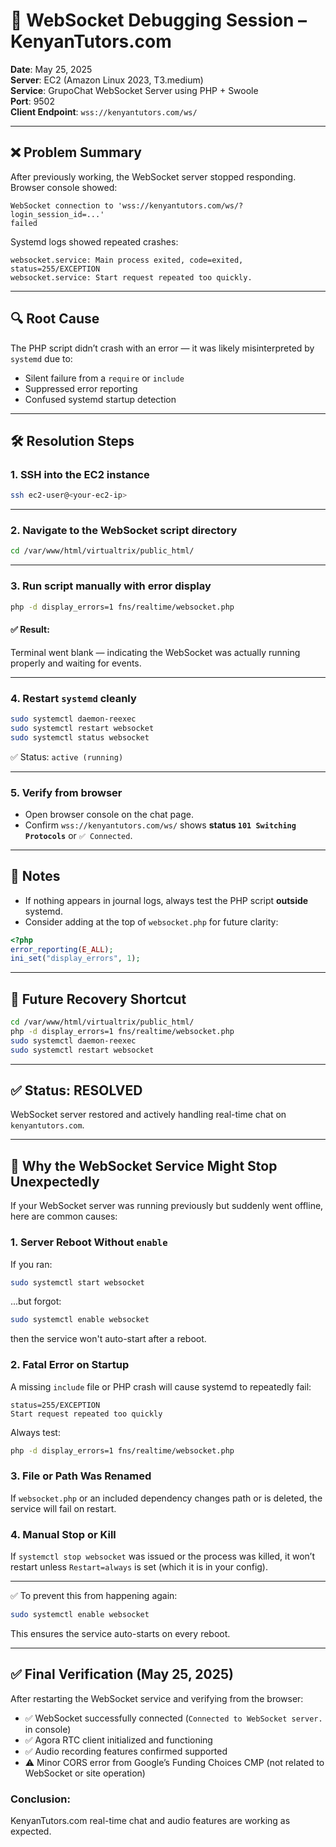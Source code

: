 # 🧪 WebSocket Debugging Session – KenyanTutors.com

**Date**: May 25, 2025  
**Server**: EC2 (Amazon Linux 2023, T3.medium)  
**Service**: GrupoChat WebSocket Server using PHP + Swoole  
**Port**: 9502  
**Client Endpoint**: `wss://kenyantutors.com/ws/`

---

## ❌ Problem Summary

After previously working, the WebSocket server stopped responding.  
Browser console showed:

```text
WebSocket connection to 'wss://kenyantutors.com/ws/?login_session_id=...'
failed
```

Systemd logs showed repeated crashes:

```text
websocket.service: Main process exited, code=exited, status=255/EXCEPTION
websocket.service: Start request repeated too quickly.
```

---

## 🔍 Root Cause

The PHP script didn’t crash with an error — it was likely misinterpreted by `systemd` due to:

- Silent failure from a `require` or `include`
- Suppressed error reporting
- Confused systemd startup detection

---

## 🛠 Resolution Steps

### 1. SSH into the EC2 instance

```bash
ssh ec2-user@<your-ec2-ip>
```

---

### 2. Navigate to the WebSocket script directory

```bash
cd /var/www/html/virtualtrix/public_html/
```

---

### 3. Run script manually with error display

```bash
php -d display_errors=1 fns/realtime/websocket.php
```

#### ✅ Result:
Terminal went blank — indicating the WebSocket was actually running properly and waiting for events.

---

### 4. Restart `systemd` cleanly

```bash
sudo systemctl daemon-reexec
sudo systemctl restart websocket
sudo systemctl status websocket
```

✅ Status: `active (running)`

---

### 5. Verify from browser

- Open browser console on the chat page.
- Confirm `wss://kenyantutors.com/ws/` shows **status `101 Switching Protocols`** or `✅ Connected`.

---

## 📌 Notes

- If nothing appears in journal logs, always test the PHP script **outside** systemd.
- Consider adding at the top of `websocket.php` for future clarity:

```php
<?php
error_reporting(E_ALL);
ini_set("display_errors", 1);
```

---

## 🧯 Future Recovery Shortcut

```bash
cd /var/www/html/virtualtrix/public_html/
php -d display_errors=1 fns/realtime/websocket.php
sudo systemctl daemon-reexec
sudo systemctl restart websocket
```

---

## ✅ Status: RESOLVED
WebSocket server restored and actively handling real-time chat on `kenyantutors.com`.


---

## 🤔 Why the WebSocket Service Might Stop Unexpectedly

If your WebSocket server was running previously but suddenly went offline, here are common causes:

### 1. Server Reboot Without `enable`
If you ran:
```bash
sudo systemctl start websocket
```
...but forgot:
```bash
sudo systemctl enable websocket
```
then the service won't auto-start after a reboot.

### 2. Fatal Error on Startup
A missing `include` file or PHP crash will cause systemd to repeatedly fail:
```text
status=255/EXCEPTION
Start request repeated too quickly
```

Always test:
```bash
php -d display_errors=1 fns/realtime/websocket.php
```

### 3. File or Path Was Renamed
If `websocket.php` or an included dependency changes path or is deleted, the service will fail on restart.

### 4. Manual Stop or Kill
If `systemctl stop websocket` was issued or the process was killed, it won’t restart unless `Restart=always` is set (which it is in your config).

---

✅ To prevent this from happening again:
```bash
sudo systemctl enable websocket
```
This ensures the service auto-starts on every reboot.


---

## ✅ Final Verification (May 25, 2025)

After restarting the WebSocket service and verifying from the browser:

- ✅ WebSocket successfully connected (`Connected to WebSocket server.` in console)
- ✅ Agora RTC client initialized and functioning
- ✅ Audio recording features confirmed supported
- ⚠️ Minor CORS error from Google’s Funding Choices CMP (not related to WebSocket or site operation)

### Conclusion:
KenyanTutors.com real-time chat and audio features are working as expected.

